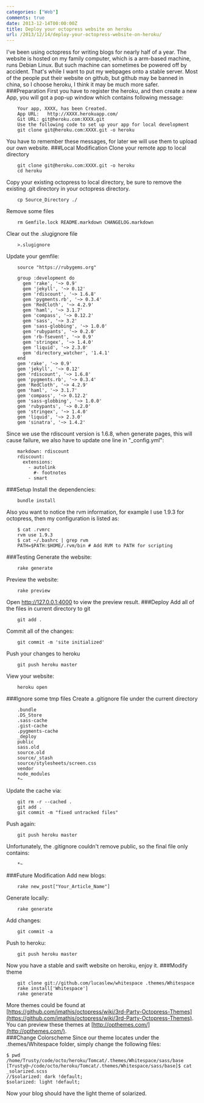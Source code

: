 ```yaml
---
categories: ["Web"]
comments: true
date: 2013-12-14T00:00:00Z
title: Deploy your octopress website on heroku
url: /2013/12/14/deploy-your-octopress-website-on-heroku/
---
```


I've been using octopress for writing blogs for nearly half of a year. The website is hosted on my family computer, which is a arm-based machine, runs Debian Linux. But such machine can sometimes be powered off by accident. That's while I want to put my webpages onto a stable server. Most of the people put their website on github, but github may be banned in china, so I choose heroku, I think it may be much more safer.     
###Preparation
First you have to register the heroku, and then create a new App, you will got a pop-up window which contains following message:

```
	Your app, XXXX, has been Created.
	App URL:   http://XXXX.herokuapp.com/
	Git URL: git@heroku.com:XXXX.git
	Use the following code to set up your app for local development
	git clone git@heroku.com:XXXX.git -o heroku

```
You have to remember these messages, for later we will use them to upload our own website. 
###Local Modification
Clone your remote app to local directory

```
	git clone git@heroku.com:XXXX.git -o heroku
	cd heroku

```
Copy your existing octopress to local directory, be sure to remove the existing .git directory in your octopress directory.

```
	cp Source_Directory ./

```
Remove some files

```
	rm Gemfile.lock README.markdown CHANGELOG.markdown

```
Clear out the .slugignore file

```
	>.slugignore

```
Update your gemfile:

```
	source "https://rubygems.org"
	
	group :development do
	  gem 'rake', '~> 0.9'
	  gem 'jekyll', '~> 0.12'
	  gem 'rdiscount', '~> 1.6.8'
	  gem 'pygments.rb', '~> 0.3.4'
	  gem 'RedCloth', '~> 4.2.9'
	  gem 'haml', '~> 3.1.7'
	  gem 'compass', '~> 0.12.2'
	  gem 'sass', '~> 3.2'
	  gem 'sass-globbing', '~> 1.0.0'
	  gem 'rubypants', '~> 0.2.0'
	  gem 'rb-fsevent', '~> 0.9'
	  gem 'stringex', '~> 1.4.0'
	  gem 'liquid', '~> 2.3.0'
	  gem 'directory_watcher', '1.4.1'
	end
	gem 'rake', '~> 0.9'
	gem 'jekyll', '~> 0.12'
	gem 'rdiscount', '~> 1.6.8'
	gem 'pygments.rb', '~> 0.3.4'
	gem 'RedCloth', '~> 4.2.9'
	gem 'haml', '~> 3.1.7'
	gem 'compass', '~> 0.12.2'
	gem 'sass-globbing', '~> 1.0.0'
	gem 'rubypants', '~> 0.2.0'
	gem 'stringex', '~> 1.4.0'
	gem 'liquid', '~> 2.3.0'
	gem 'sinatra', '~> 1.4.2'

```
Since we use the rdiscount version is 1.6.8, when generate pages, this will cause failure, we also have to update one line in "\_config.yml":  

```
	markdown: rdiscount
	rdiscount:
	  extensions:
	    - autolink
	      #- footnotes
	    - smart

```
###Setup
Install the dependencies:

```
	bundle install

```
Also you want to notice the rvm information, for example I use 1.9.3 for octopress, then my configuration is listed as:

```
	$ cat .rvmrc
	rvm use 1.9.3
	$ cat ~/.bashrc | grep rvm
	PATH=$PATH:$HOME/.rvm/bin # Add RVM to PATH for scripting

```
###Testing
Generate the website:

```
	rake generate

```
Preview the website:

```
	rake preview

```
Open http://127.0.0.1:4000 to view the preview result. 
###Deploy
Add all of the files in current directory to git

```
	git add .

```
Commit all of the changes:

```
	git commit -m 'site initialized'

```
Push your changes to heroku

```
	git push heroku master

```
View your website:

```
	heroku open

```
###Ignore some tmp files
Create a .gitignore file under the current directory

```
	.bundle
	.DS_Store
	.sass-cache
	.gist-cache
	.pygments-cache
	_deploy
	public
	sass.old
	source.old
	source/_stash
	source/stylesheets/screen.css
	vendor
	node_modules
	*~

```
Update the cache via:

```
	git rm -r --cached .
	git add .
	git commit -m "fixed untracked files"

```
Push again:

```
	git push heroku master

```
Unfortunately, the .gitignore couldn't remove public, so the final file only contains:

```
	*~

```
###Future Modification
Add new blogs:

```
	rake new_post["Your_Article_Name"]

```
Generate locally:

```
	rake generate 

```
Add changes:

```
	git commit -a 

```
Push to heroku: 

```
	git push heroku master

```
Now you have a stable and swift website on heroku, enjoy it. 
###Modify theme

```
	git clone git://github.com/lucaslew/whitespace .themes/Whitespace
	rake install['Whitespace']
	rake generate

```
More themes could be found at [https://github.com/imathis/octopress/wiki/3rd-Party-Octopress-Themes](https://github.com/imathis/octopress/wiki/3rd-Party-Octopress-Themes).     
You can preview these themes at [http://opthemes.com/](http://opthemes.com/).     
###Change Colorscheme 
Since our theme locates under the .themes/Whitespace folder, simply change the following files:    

```
$ pwd
/home/Trusty/code/octo/heroku/Tomcat/.themes/Whitespace/sass/base
[Trusty@~/code/octo/heroku/Tomcat/.themes/Whitespace/sass/base]$ cat _solarized.scss
//$solarized: dark !default;
$solarized: light !default;

```
Now your blog should have the light theme of solarized.    

